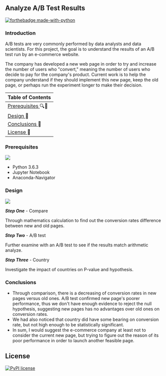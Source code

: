## Analyze A/B Test Results

[![forthebadge made-with-python](http://ForTheBadge.com/images/badges/made-with-python.svg)](https://www.python.org/)

### Introduction


A/B tests are very commonly performed by data analysts and data scientists. For this project, the goal is to understand the results of an A/B test run by an e-commerce website. 


The company has developed a new web page in order to try and increase the number of users who "convert," meaning the number of users who decide to pay for the company's product. Current work is to help the company understand if they should implement this new page, keep the old page, or perhaps run the experiment longer to make their decision.


| Table of Contents |
| :--- |
| <a href='#Prerequisites'> Prerequisites </a> 🔍📜 | 
| <a href='#Design'> Design </a>  📐 |
| <a href='#Conclusions'> Conclusions </a>  📌 |
| <a href='#License'> License </a> 🔖 |


<a id='Prerequisites'></a>

### Prerequisites


![](https://img.shields.io/badge/platform-ios-green.svg?colorA=abcdef)


- Python 3.6.3
- Jupyter Notebook
- Anaconda-Navigator


<a id='Design'></a>

### Design


![](https://img.shields.io/badge/language-Python-orange.svg)


**_Step One_** - Compare


Through mathematics calculation to find out the conversion rates difference between new and old pages.


**_Step Two_** - A/B test


Further examine with an A/B test to see if the results match arithmetic analyze.


**_Step Three_** - Country


Investigate the impact of countries on P-value and hypothesis.


<a id='Conclusions'></a>

### Conclusions


- Through comparison, there is a decreasing of conversion rates in new pages versus old ones. A/B test confirmed  new page's poorer performance, thus we don't have enough evidence to reject the null hypothesis, suggesting new pages has no advantages over old ones on conversion rates.
- We had also noticed that country did have some bearing on conversion rate, but not high enough to be  statistically significant.
- In sum, I would suggest the e-commerce company at least not to consider the current new page, but trying to figure out the reason of its poor performance in order to launch another feasible page.


<a id='License'></a>

## License 

[![PyPI license](https://img.shields.io/pypi/l/ansicolortags.svg)](https://pypi.python.org/pypi/ansicolortags/)
